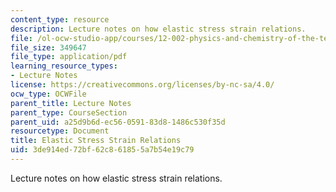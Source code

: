 ```yaml
---
content_type: resource
description: Lecture notes on how elastic stress strain relations.
file: /ol-ocw-studio-app/courses/12-002-physics-and-chemistry-of-the-terrestrial-planets-fall-2008/3de914ed72bf62c861855a7b54e19c79_MIT12_002f08_Lec10.pdf
file_size: 349647
file_type: application/pdf
learning_resource_types:
- Lecture Notes
license: https://creativecommons.org/licenses/by-nc-sa/4.0/
ocw_type: OCWFile
parent_title: Lecture Notes
parent_type: CourseSection
parent_uid: a25d9b6d-ec56-0591-83d8-1486c530f35d
resourcetype: Document
title: Elastic Stress Strain Relations
uid: 3de914ed-72bf-62c8-6185-5a7b54e19c79
---
```

Lecture notes on how elastic stress strain relations.